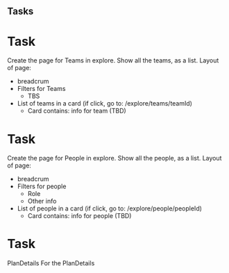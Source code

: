 ## Tasks

        
# Task
Create the page for Teams in explore. Show all the teams, as a list.
Layout of page:
- breadcrum
- Filters for Teams
    - TBS
- List of teams in a card (if click, go to: /explore/teams/teamId)
    - Card contains: info for team (TBD)


# Task
Create the page for People in explore. Show all the people, as a list.
Layout of page:
- breadcrum
- Filters for people
    - Role
    - Other info
- List of people in a card (if click, go to: /explore/people/peopleId)
    - Card contains: info for people (TBD)


# Task
PlanDetails
For the PlanDetails